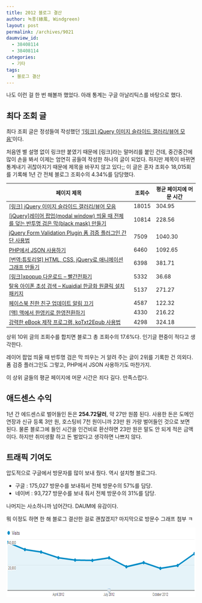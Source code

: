 ```yaml
---
title: 2012 블로그 결산
author: 녹풍(綠風, Windgreen)
layout: post
permalink: /archives/9021
daumview_id:
  - 38408114
  - 38408114
categories:
  - 기타
tags:
  - 블로그 결산
---
```

나도 이런 걸 한 번 해볼까 했었다. 아래 통계는 구글 아날리틱스를 바탕으로 했다.

## 최다 조회 글

최다 조회 글은 정성들여 작성했던 [&#8216;[링크] jQuery 이미지 슬라이드 갤러리/뷰어 모음&#8217;][1]이다.

처음엔 별 설명 없이 링크만 붙였기 때문에 [링크]라는 말머리를 붙인 건데, 중간중간에 많이 손을 봐서 이제는 엄연히 공들여 작성한 하나의 글이 되었다. 하지만 제목이 바뀌면 통계내기 귀찮아지기 때문에 제목을 바꾸지 않고 있다;; 이 글은 혼자 조회수 18,015회를 기록해 1년 간 전체 블로그 조회수의 4.34%를 담당했다.

| 페이지 제목                                                                 | 조회수   | 평균 페이지에 머문 시간 |
| ---------------------------------------------------------------------- | ----- | ------------- |
| [[링크] jQuery 이미지 슬라이드 갤러리/뷰어 모음][1]                                    | 18015 | 304.95        |
| [[jQuery]레이어 팝업(modal window) 띄울 때 전체를 덮는 반투명 검은 막(black mask) 만들기][2] | 10814 | 228.56        |
| [jQuery Form Validation Plugin 폼 검증 플러그인 간단 사용법][3]                    | 7509  | 1040.30       |
| [PHP에서 JSON 사용하기][4]                                                   | 6460  | 1092.65       |
| [[번역:튜토리얼] HTML, CSS, jQuery로 애니메이션 그래프 만들기][5]                        | 6398  | 381.71        |
| [[링크]xpopup 다운로드 – 빨간전화기][6]                                           | 5332  | 36.68         |
| [탈옥 아이폰 초성 검색 – Kuaidial 한글화 원클릭 설치 패키지][7]                            | 5137  | 271.27        |
| [페이스북 친한 친구 업데이트 알림 끄기][8]                                             | 4587  | 122.32        |
| [[맥] 맥에서 한영키로 한영전환하기][9]                                               | 4330  | 216.22        |
| [강력한 eBook 제작 프로그램, koTxt2Epub 사용법][10]                                | 4298  | 324.18        |

상위 10위 글의 조회수를 합치면 블로그 총 조회수의 17.6%다. 인기글 편중이 적다고 생각한다.

레이어 팝업 띄울 때 반투명 검은 막 띄우는 거 알려 주는 글이 2위를 기록한 건 의외다. 폼 검증 플러그인도 그렇고, PHP에서 JSON 사용하기도 마찬가지.

이 상위 글들의 평균 페이지에 머문 시간은 죄다 길다. 만족스럽다.

## 애드센스 수익

1년 간 에드센스로 벌어들인 돈은 **254.72달러**, 약 27만 원쯤 된다. 사용한 돈은 도메인 연장과 신규 등록 3만 원, 호스팅비 7천 원이니까 23만 원 가량 벌어들인 것으로 보면 된다. 물론 블로그에 들인 시간을 인건비로 환산하면 23만 원은 말도 안 되게 적은 금액이다. 하지만 취미생활 하고 돈 벌었다고 생각하면 나쁘지 않다.

## 트래픽 기여도

압도적으로 구글에서 방문자를 많이 보내 줬다. 역시 설치형 블로그다.

*   구글 : 175,027 방문수를 보내줘서 전체 방문수의 57%를 담당.
*   네이버 : 93,727 방문수를 보내 줘서 전체 방문수의 31%를 담당.

나머지는 사소하니까 넘어간다. DAUM에 유감이다.

뭐 이정도 하면 한 해 블로그 결산한 걸로 괜찮겠지? 마지막으로 방문수 그래프 첨부 ㅋ

<img class="aligncenter" alt="" src="/uploads/legacy/mytory-2012-visits.png" width="802" height="184" />

 [1]: http://mytory.net/archives/410 "[링크] jQuery 이미지 슬라이드 갤러리/뷰어 모음"
 [2]: http://mytory.net/archives/783 "[jQuery]레이어 팝업(modal window) 띄울 때 전체를 덮는 반투명 검은 막(black mask) 만들기"
 [3]: http://mytory.net/archives/195 "jQuery Form Validation Plugin 폼 검증 플러그인 간단 사용법"
 [4]: http://mytory.net/archives/40 "PHP에서 JSON 사용하기"
 [5]: http://mytory.net/archives/1893 "[번역:튜토리얼] HTML, CSS, jQuery로 애니메이션 그래프 만들기"
 [6]: http://mytory.net/archives/700 "[링크]xpopup 다운로드 – 빨간전화기"
 [7]: http://mytory.net/archives/1497 "탈옥 아이폰 초성 검색 – Kuaidial 한글화 원클릭 설치 패키지"
 [8]: http://mytory.net/archives/2354 "페이스북 친한 친구 업데이트 알림 끄기"
 [9]: http://mytory.net/archives/2081 "[맥] 맥에서 한영키로 한영전환하기"
 [10]: http://mytory.net/archives/1694 "강력한 eBook 제작 프로그램, koTxt2Epub 사용법"